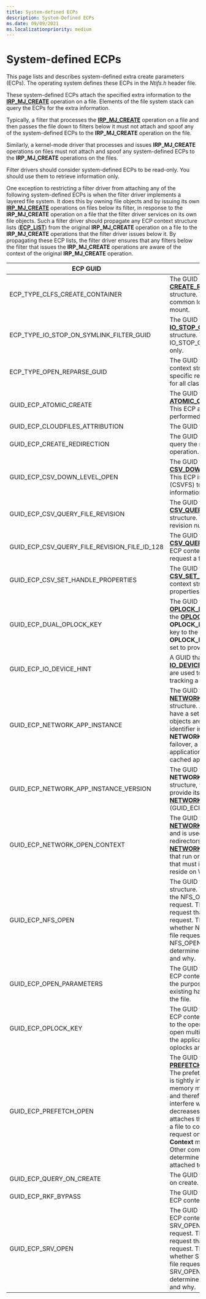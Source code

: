 ```yaml
---
title: System-defined ECPs
description: System-Defined ECPs
ms.date: 09/09/2021
ms.localizationpriority: medium
---
```


# System-defined ECPs

This page lists and describes system-defined extra create parameters (ECPs). The operating system defines these ECPs in the *Ntifs.h* header file.

These system-defined ECPs attach the specified extra information to the [**IRP_MJ_CREATE**](./irp-mj-create.md) operation on a file. Elements of the file system stack can query the ECPs for the extra information.

Typically, a filter that processes the [**IRP_MJ_CREATE**](./irp-mj-create.md) operation on a file and then passes the file down to filters below it must not attach and spoof any of the system-defined ECPs to the **IRP_MJ_CREATE** operation on the file.

Similarly, a kernel-mode driver that processes and issues **IRP_MJ_CREATE** operations on files must not attach and spoof any system-defined ECPs to the **IRP_MJ_CREATE** operations on the files.

Filter drivers should consider system-defined ECPs to be read-only. You should use them to retrieve information only.

One exception to restricting a filter driver from attaching any of the following system-defined ECPs is when the filter driver implements a layered file system. It does this by owning file objects and by issuing its own [**IRP_MJ_CREATE**](./irp-mj-create.md) operations on files below its filter, in response to the **IRP_MJ_CREATE** operation on a file that the filter driver services on its own file objects. Such a filter driver should propagate any ECP context structure lists ([**ECP_LIST**](/previous-versions/windows/hardware/drivers/ff540148(v=vs.85))) from the original **IRP_MJ_CREATE** operation on a file to the **IRP_MJ_CREATE** operations that the filter driver issues below it. By propagating these ECP lists, the filter driver ensures that any filters below the filter that issues the **IRP_MJ_CREATE** operations are aware of the context of the original **IRP_MJ_CREATE** operation.

| ECP GUID | ECP context structure and meaning |
| -------- | --------------------------------- |
| ECP_TYPE_CLFS_CREATE_CONTAINER | The GUID used to identify the [**CREATE_REDIRECTION_ECP_CONTEXT**](/windows-hardware/drivers/ddi/ntifs/ns-ntifs-create_redirection_ecp_context) ECP context structure. This ECP can be sent to NTFS to insert a new common log file system (CLFS) container during volume mount. |
| ECP_TYPE_IO_STOP_ON_SYMLINK_FILTER_GUID | The GUID that identifies the [**IO_STOP_ON_SYMLINK_FILTER_ECP_v0**](/windows-hardware/drivers/ddi/ntifs/ns-ntifs-_io_stop_on_symlink_filter_ecp_v0) ECP context structure. This ECP restricts the behavior of IO_STOP_ON_SYMLINK to act on specified reparse tags only. |
| ECP_TYPE_OPEN_REPARSE_GUID | The GUID that identifies the [**OPEN_REPARSE_LIST**](/previous-versions/mt734264(v=vs.85)) ECP context structure. This ECP supports callers opening specific reparse points without inhibiting reparse behavior for all classes of reparse points. |
| GUID_ECP_ATOMIC_CREATE | The GUID that identifies the [**ATOMIC_CREATE_ECP_CONTEXT**](/windows-hardware/drivers/ddi/ntifs/ns-ntifs-_atomic_create_ecp_context) ECP context structure. This ECP allow certain supplemental operations to be performed on a file atomically during create. |
| GUID_ECP_CLOUDFILES_ATTRIBUTION | The GUID that identifies the ECP for cloud files attribution. |
| GUID_ECP_CREATE_REDIRECTION | The GUID used to identify the ECP that can be sent to query the redirection state of a file for a specific create operation. |
| GUID_ECP_CSV_DOWN_LEVEL_OPEN | The GUID that identifies the [**CSV_DOWN_LEVEL_FILE_TYPE**](/windows-hardware/drivers/ddi/ntifs/ns-ntifs-csv_down_level_open_ecp_context) ECP context structure. This ECP is sent by the Cluster Shared Volumes file system (CSVFS) to the Metadata Node (MDS), and contains information about the type of create. |
| GUID_ECP_CSV_QUERY_FILE_REVISION | The GUID that identifies the [**CSV_QUERY_FILE_REVISION_ECP_CONTEXT**](/windows-hardware/drivers/ddi/ntifs/ns-ntifs-csv_query_file_revision_ecp_context) ECP context structure. This ECP can be sent to CSVFS to request a file revision number. |
| GUID_ECP_CSV_QUERY_FILE_REVISION_FILE_ID_128 | The GUID that identifies the [**CSV_QUERY_FILE_REVISION_ECP_CONTEXT_FILE_ID_128**](/windows-hardware/drivers/ddi/ntifs/ns-ntifs-csv_query_file_revision_ecp_context_file_id_128) ECP context structure. This ECP can be sent to CSVFS to request a file revision number. |
| GUID_ECP_CSV_SET_HANDLE_PROPERTIES | The GUID that identifies the [**CSV_SET_HANDLE_PROPERTIES_ECP_CONTEXT**](/windows-hardware/drivers/ddi/ntifs/ns-ntifs-csv_set_handle_properties_ecp_context) ECP context structure. This ECP can be sent to CSVFS to set properties on how it should handle IO arriving on this open. |
| GUID_ECP_DUAL_OPLOCK_KEY  | The GUID that identifies the [**DUAL OPLOCK_KEY_ECP_CONTEXT**](./dual-oplock-key-ecp-context.md) ECP context structure. Like the [**OPLOCK_KEY_ECP_CONTEXT**](./oplock-key-ecp-context.md) structure, **DUAL OPLOCK_KEY_ECP_CONTEXT** is used to attach an oplock key to the open file request. With **DUAL OPLOCK_KEY_ECP_CONTEXT**, a parent key can also be set to provide an oplock for a target file's directory. |
| GUID_ECP_IO_DEVICE_HINT   | A GUID that identifies the [**IO_DEVICE_HINT_ECP_CONTEXT**](/windows-hardware/drivers/ddi/ntifs/ns-ntifs-io_device_hint_ecp_context) structure. Device hints are used to assist name provider minifilter drivers in tracking a reparse target to new device. |
| GUID_ECP_NETWORK_APP_INSTANCE   | The GUID that identifies the [**NETWORK_APP_INSTANCE_ECP_CONTEXT**](/previous-versions/hh439443(v=vs.85)) ECP context structure. A client application in a failover cluster might have a set of files opened on a node in the cluster. The file objects are tagged to an application by an instance identifier in the **NETWORK_APP_INSTANCE_ECP_CONTEXT** structure. On failover, a secondary node can validate a client application's access to the opened files with the previously cached application instance identifier. |
| GUID_ECP_NETWORK_APP_INSTANCE_VERSION | The GUID that identifies the **NETWORK_APP_INSTANCE_VERSION_ECP_CONTEXT** structure, which is an ECP context for an application to provide its instance ID. This ECP must accompany a [**NETWORK_APP_INSTANCE_ECP_CONTEXT**](/previous-versions/hh439443(v=vs.85)) (GUID_ECP_NETWORK_APP_INSTANCE) to be valid. |
| GUID_ECP_NETWORK_OPEN_CONTEXT   | The GUID that identifies the [**NETWORK_OPEN_ECP_CONTEXT**](/previous-versions/ff550896(v=vs.85)) ECP context structure and is used to attach extra information for network redirectors. This GUID also identifies the [**NETWORK_OPEN_ECP_CONTEXT_V0**](/previous-versions/ff550899(v=vs.85)) structure for drivers that run on Windows 7 and later versions of Windows and that must interpret network ECP contexts on files that reside on Windows Vista. |
| GUID_ECP_NFS_OPEN   | The GUID that identifies the [**NFS_OPEN_ECP_CONTEXT**](/previous-versions/ff550942(v=vs.85)) structure. The Network File System (NFS) server attaches the NFS_OPEN_ECP_CONTEXT structure to an open file request. The NFS server uses this GUID on any open file request that the NFS server makes to satisfy a client request. The file-system stack can then determine whether NFS_OPEN_ECP_CONTEXT is attached to the open file request. Based on the information in NFS_OPEN_ECP_CONTEXT the file-system stack can determine the client that requested that the file be opened and why. |
| GUID_ECP_OPEN_PARAMETERS | The GUID that identifies the [**ECP_OPEN_PARAMETERS**](/windows-hardware/drivers/ddi/ntifs/ns-ntifs-_ecp_open_parameters) ECP context structure. This ECP allows a caller to specify the purpose of the file open without interfering with existing handles and/or opportunistic locks (oplocks) on the file. |
| GUID_ECP_OPLOCK_KEY | The GUID that identifies the [**OPLOCK_KEY_ECP_CONTEXT**](./oplock-key-ecp-context.md) ECP context structure and is used to attach an oplock key to the open file request. The oplock key lets an application open multiple handles to the same stream without breaking the application's own oplock. For more information about oplocks and oplock keys, see [Oplock Semantics Overview](oplock-overview.md). |
| GUID_ECP_PREFETCH_OPEN  | The GUID that identifies the [**PREFETCH_OPEN_ECP_CONTEXT**](/previous-versions/ff551843(v=vs.85)) ECP context structure. The prefetcher is a component of the operating system that is tightly integrated with the cache manager and the memory manager to make disk accesses more efficient and therefore improve performance. If other components interfere with the prefetcher, system performance decreases and might deadlock. Therefore, the prefetcher attaches the PREFETCH_OPEN_ECP_CONTEXT structure to a file to communicate that the prefetcher performs an open request on the file. This open request is specified by the **Context** member of PREFETCH_OPEN_ECP_CONTEXT. Other components, such as, file system filter drivers, can determine whether PREFETCH_OPEN_ECP_CONTEXT is attached to the file and then take appropriate action. |
| GUID_ECP_QUERY_ON_CREATE | The GUID that identifies the ECP for query file information on create. |
| GUID_ECP_RKF_BYPASS | The GUID that identifies the [**RKF_BYPASS_ECP_CONTEXT**](/windows-hardware/drivers/ddi/ntifs/ns-ntifs-rkf_bypass_ecp_context) ECP context structure. |
| GUID_ECP_SRV_OPEN   | The GUID that identifies the [**SRV_OPEN_ECP_CONTEXT**](/previous-versions/ff556749(v=vs.85)) ECP context structure. A server attaches the SRV_OPEN_ECP_CONTEXT structure to an open file request. The server uses this GUID on any open file request that the server makes to satisfy a conditional client request. The file-system stack can then determine whether SRV_OPEN_ECP_CONTEXT is attached to the open file request. Based on the information in SRV_OPEN_ECP_CONTEXT the file-system stack can determine the client that requested that the file be opened and why. |
